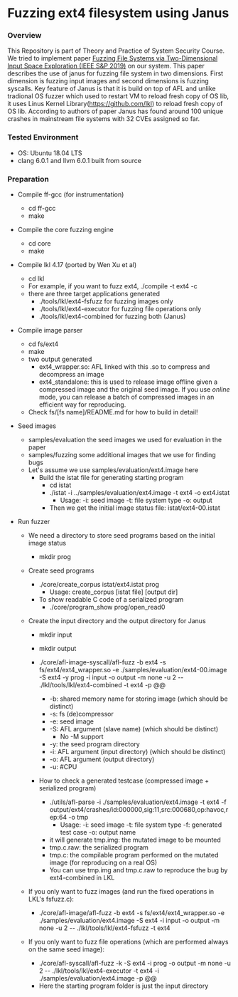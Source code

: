 Fuzzing ext4 filesystem using Janus 
===========================================


### Overview
This Repository is part of Theory and Practice of System Security Course. We tried to implement paper [Fuzzing File Systems via Two-Dimensional Input Space Exploration (IEEE S&P 2019)](https://gts3.org/assets/papers/2019/xu:janus.pdf) on our system. This paper describes the use of janus for fuzzing file system in two dimensions. First dimension is fuzzing input images and second dimensions is fuzzing syscalls. Key feature of Janus is that it is build on top of AFL and unlike tradional OS fuzzer which used to restart VM to reload fresh copy of OS lib, it uses Linus Kernel Library(https://github.com/lkl) to reload fresh copy of OS lib.
According to authors of paper Janus has found around 100 unique crashes in mainstream file systems with 32 CVEs assigned so far.




### Tested Environment
- OS: Ubuntu 18.04 LTS
- clang 6.0.1 and llvm 6.0.1 built from source

### Preparation
- Compile ff-gcc (for instrumentation)
    - cd ff-gcc
    - make
- Compile the core fuzzing engine
    - cd core
    - make
- Compile lkl 4.17 (ported by Wen Xu et al)
    - cd lkl
    - For example, if you want to fuzz ext4, ./compile -t ext4 -c
    - there are three target applications generated
        - ./tools/lkl/ext4-fsfuzz          for fuzzing images only
        - ./tools/lkl/ext4-executor        for fuzzing file operations only
        - ./tools/lkl/ext4-combined        for fuzzing both (Janus)
- Compile image parser 
    - cd fs/ext4
    - make
    - two output generated
        - ext4_wrapper.so: AFL linked with this .so to compress and decompress an image
        - ext4_standalone: this is used to release image offline given a compressed image and the original seed image. If you use *online* mode, you can release a batch of compressed images in an efficient way for reproducing.
    - Check fs/[fs name]/README.md for how to build in detail!

- Seed images
    - samples/evaluation        the seed images we used for evaluation in the paper 
    - samples/fuzzing           some additional images that we use for finding bugs
    - Let's assume we use samples/evaluation/ext4.image here
        - Build the istat file for generating starting program 
            - cd istat
            - ./istat -i ../samples/evaluation/ext4.image -t ext4 -o ext4.istat
                - Usage: -i: seed image -t: file system type -o: output
            - Then we get the initial image status file: istat/ext4-00.istat

- Run fuzzer
    - We need a directory to store seed programs based on the initial image status
        - mkdir prog
    - Create seed programs
        - ./core/create_corpus istat/ext4.istat prog
            - Usage: create_corpus [istat file] [output dir]
        - To show readable C code of a serialized program
            - ./core/program_show prog/open_read0
    - Create the input directory and the output directory for Janus
        - mkdir input
        - mkdir output
        - ./core/afl-image-syscall/afl-fuzz -b ext4 -s fs/ext4/ext4_wrapper.so -e ./samples/evaluation/ext4-00.image -S ext4 -y prog -i input -o output -m none -u 2 -- ./lkl/tools/lkl/ext4-combined -t ext4 -p @@
            - -b: shared memory name for storing image (which should be distinct)
            - -s: fs (de)compressor
            - -e: seed image
            - -S: AFL argument (slave name) (which should be distinct)
                - No -M support
            - -y: the seed program directory
            - -i: AFL argument (input directory) (which should be distinct)
            - -o: AFL argument (output directory)
            - -u: #CPU
        
            
        - How to check a generated testcase (compressed image + serialized program)
            - ./utils/afl-parse -i ./samples/evaluation/ext4.image -t ext4 -f output/ext4/crashes/id:000000,sig:11,src:000680,op:havoc,rep:64 -o tmp
                - Usage: -i: seed image -t: file system type -f: generated test case -o: output name
            - it will generate tmp.img: the mutated image to be mounted
            - tmp.c.raw: the serialized program 
            - tmp.c: the compilable program performed on the mutated image (for reproducing on a real OS)
            - You can use tmp.img and tmp.c.raw to reproduce the bug by ext4-combined in LKL

    - If you only want to fuzz images (and run the fixed operations in LKL's fsfuzz.c):
        - ./core/afl-image/afl-fuzz -b ext4 -s fs/ext4/ext4_wrapper.so -e ./samples/evaluation/ext4.image -S ext4 -i input -o output -m none -u 2 -- ./lkl/tools/lkl/ext4-fsfuzz -t ext4
    - If you only want to fuzz file operations (which are performed always on the same seed image):
        - ./core/afl-syscall/afl-fuzz -k -S ext4 -i prog -o output -m none -u 2 -- ./lkl/tools/lkl/ext4-executor -t ext4 -i ./samples/evaluation/ext4.image -p @@
        - Here the starting program folder is just the input directory



